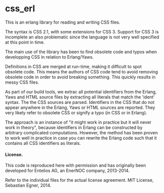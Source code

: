 css_erl
=======

This is an erlang library for reading and writing CSS files.

The syntax is CSS 2.1, with some extensions for CSS 3.
Support for CSS 3 is incomplete an also problematic since
the language is not very well specified at this point in time.

The main use of the library has been to find obsolete code
and typos when developping CSS in relation to Erlang/Yaws.

Definitions in CSS are merged at run-time, making it difficult
to spot obsolete code. This means the authors of CSS code tend
to avoid removing obsolete code in order to avoid breaking
something. This quickly results in messy CSS files.

As part of our build tools, we extrac all potential identifiers
from the Erlang, Yaws and HTML source files by extracting all
literals that match the 'ident' syntax. The the CSS sources are
parsed. Identifiers in the CSS that do not appear anywhere in
the Erlang, Yaws or HTML sources are reported. They very likely
refer to obsolete CSS or signify a typo (in CSS or in Erlang).

The approach is an instance of "it might work in practice but
it will never work in theory", because identifiers in Erlang
can be constructed by arbitrary complicated computations.
However, the method has been proven to work well in practice
in case you can rewrite the Erlang code such that it contains
all CSS identifiers as literals.

#### License.

This code is reproduced here with permission and has originally
been developed for Entelios AG, an EnerNOC company, 2013-2014.

Refer to the individual files for the actual license agreement.
MIT License, Sebastian Egner, 2014.
